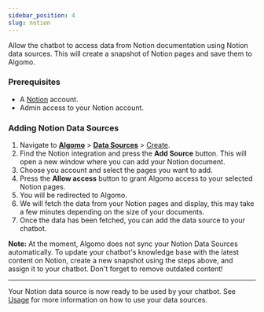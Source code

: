 ```yaml
---
sidebar_position: 4
slug: notion
---
```


Allow the chatbot to access data from Notion documentation using Notion data sources. This will create a snapshot of Notion pages and save them to Algomo.

### Prerequisites

- A [Notion](https://www.notion.so/) account.
- Admin access to your Notion account.

### Adding Notion Data Sources

1. Navigate to [**Algomo**](https://app.algomo.com/) > [**Data Sources**](https:app.algomo.com/data-sources) > [Create](https://app.algomo.com/data-sources/create/integations).
2. Find the Notion integration and press the **Add Source** button. This will open a new window where you can add your Notion document.
3. Choose you account and select the pages you want to add.
4. Press the **Allow access** button to grant Algomo access to your selected Notion pages.
5. You will be redirected to Algomo.
6. We will fetch the data from your Notion pages and display, this may take a few minutes depending on the size of your documents.
7. Once the data has been fetched, you can add the data source to your chatbot.

**Note:** At the moment, Algomo does not sync your Notion Data Sources automatically. To update your chatbot's knowledge base with the latest content on Notion, create a new snapshot using the steps above, and assign it to your chatbot. Don't forget to remove outdated content!

---

Your Notion data source is now ready to be used by your chatbot. See [Usage](./Overview#usage.md) for more information on how to use your data sources.
